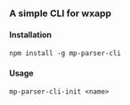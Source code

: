 ### A simple CLI for wxapp


#### Installation

```
npm install -g mp-parser-cli
```

#### Usage

```
mp-parser-cli-init <name>
```
